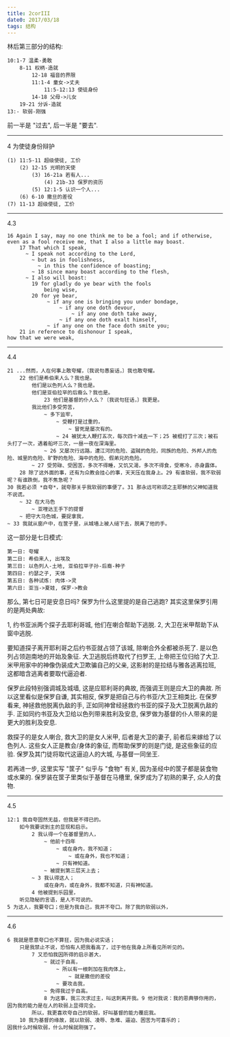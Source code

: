 ```yaml
---
title: 2corIII
date0: 2017/03/18
tags: 结构
---
```


林后第三部分的结构:

    10:1-7 温柔-勇敢
        8-11 权柄-造就
            12-18 福音的界限
            11:1-4 童女->丈夫
                11:5-12:13 使徒身份
            14-18 父母->儿女
        19-21 分诉-造就
    13:- 软弱-刚强

前一半是 "过去", 后一半是 "要去".

*****************
4 为使徒身份辩护

    (1) 11:5-11 超级使徒, 工价
        (2) 12-15 光明的天使
            (3) 16-21a 若有人...
                (4) 21b-33 保罗的资历
            (5) 12:1-5 认识一个人...
        (6) 6-10 撒旦的差役
    (7) 11-13 超级使徒, 工价

**********************
4.3

    16 Again I say, may no one think me to be a fool; and if otherwise, even as a fool receive me, that I also a little may boast.
        17 That which I speak,
          ~ I speak not according to the Lord,
            ~ but as in foolishness,
              ~ in this the confidence of boasting;
            ~ 18 since many boast according to the flesh,
          ~ I also will boast:
            19 for gladly do ye bear with the fools
                being wise,
            20 for ye bear,
                 ~ if any one is bringing you under bondage,
                     ~ if any one doth devour,
                         ~ if any one doth take away,
                     ~ if any one doth exalt himself,
                 ~ if any one on the face doth smite you;
        21 in reference to dishonour I speak,
    how that we were weak,

************************
4.4

    21 ...然而，人在何事上敢夸耀，〔我说句愚妄话，〕我也敢夸耀。
        22 他们是希伯来人么？我也是。
            他们是以色列人么？我也是。
            他们是亚伯拉罕的后裔么？我也是。
                23 他们是基督的仆人么？〔我说句狂话，〕我更是。
            我比他们多受劳苦，
                ~ 多下监牢，
                    ~ 受鞭打是过重的，
                        ~ 冒死是屡次有的。
                    ~ 24 被犹太人鞭打五次，每次四十减去一下；25 被棍打了三次；被石头打了一次，遇着船坏三次，一昼一夜在深海里。
                ~ 26 又屡次行远路，遭江河的危险、盗贼的危险，同族的危险、外邦人的危险、城里的危险、旷野的危险、海中的危险、假弟兄的危险。
            ~ 27 受劳碌、受困苦，多次不得睡，又饥又渴，多次不得食，受寒冷，赤身露体。
        28 除了这外面的事，还有为众教会挂心的事，天天压在我身上。29 有谁软弱，我不软弱呢？有谁跌倒，我不焦急呢？
    30 我若必须 *自夸*，就夸那关乎我软弱的事便了。31 那永远可称颂之主耶稣的父神知道我不说谎。
        ~ 32 在大马色
            ~ 亚哩达王手下的提督
        ~ 把守大马色城，要捉拿我，
    ~ 33 我就从窗户中，在筐子里，从城墙上被人缒下去，脱离了他的手。

这一部分是七日模式:

    第一日: 夸耀
    第二日: 希伯来人, 出埃及
    第三日: 以色列人-土地, 亚伯拉罕子孙-后裔-种子
    第四日: 约瑟之子, 天体
    第五日: 各种试炼: 肉体->灵
    第六日: 亚当->夏娃, 保罗->教会

那么, 第七日可是安息日吗? 保罗为什么这里提的是自己逃跑? 其实这里保罗引用的是两处典故:

1, 约书亚派两个探子去耶利哥城, 他们在喇合帮助下逃脱.
2, 大卫在米甲帮助下从窗中逃脱.

要知道探子离开耶利哥之后约书亚就占领了该城, 除喇合外全都被杀死了. 是以色列占领迦南地的开始及象征. 大卫逃脱后终取代了扫罗王, 上帝把王位归给了大卫. 米甲用家中的神像伪装成大卫欺骗自己的父亲, 这影射的是拉结与雅各逃离拉班, 这都暗含逃离者要取代逼迫者.

保罗此段特别强调城及城墙, 这是应耶利哥的典故, 而强调王则是应大卫的典故. 所以这里看似是保罗自谦, 其实相反, 保罗是把自己与约书亚/大卫王相类比. 在保罗看来, 神拯救他脱离仇敌的手, 正如同神曾经拯救约书亚的探子及大卫脱离仇敌的手. 正如同约书亚及大卫给以色列带来胜利及安息, 保罗做为基督的仆人带来的是更大的胜利及安息.

救探子的是女人喇合, 救大卫的是女人米甲, 后者是大卫的妻子, 前者后来嫁给了以色列人. 这些女人正是教会/身体的象征, 而帮助保罗的则是门徒, 是这些象征的应验. 保罗及其门徒将取代这逼迫人的大城, 与基督一同坐王.

若再进一步, 这里实写 "筐子" 似乎与 "食物" 有关, 因为圣经中的筐子都是装食物或水果的. 保罗装在筐子里类似于基督在马槽里, 保罗成为了初熟的果子, 众人的食物.

*************************
4.5

    12:1 我自夸固然无益，但我是不得已的。
        如今我要说到主的显现和启示。
            2 我认得一个在基督里的人，
                ~ 他前十四年
                    ~ 或在身内，我不知道；
                        ~ 或在身外，我也不知道；
                    ~ 只有神知道。
                ~ 被提到第三层天上去；
            ~ 3 我认得这人；
                或在身内，或在身外，我都不知道，只有神知道。
            4 他被提到乐园里，
        听见隐秘的言语，是人不可说的。
    5 为这人，我要夸口；但是为我自己，我并不夸口。除了我的软弱以外，

**********************
4.6

    6 我就是愿意夸口也不算狂，因为我必说实话；
        只是我禁止不说，恐怕有人把我看高了，过于他在我身上所看见所听见的。
            7 又恐怕我因所得的启示甚大，
                ~ 就过于自高，
                    ~ 所以有一根刺加在我肉体上，
                        ~ 就是撒但的差役
                    ~ 要攻击我，
                ~ 免得我过于自高。
                8 为这事，我三次求过主，叫这刺离开我。9 他对我说：我的恩典够你用的，因为我的能力是在人的软弱上显得完全。
            所以，我更喜欢夸自己的软弱，好叫基督的能力覆庇我。
        10 我为基督的缘故，就以软弱、凌辱、急难、逼迫、困苦为可喜乐的；
    因我什么时候软弱，什么时候就刚强了。
